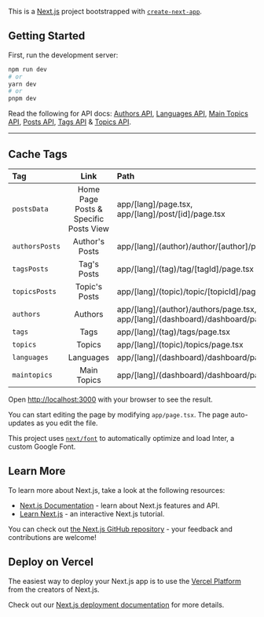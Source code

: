 This is a [Next.js](https://nextjs.org/) project bootstrapped with [`create-next-app`](https://github.com/vercel/next.js/tree/canary/packages/create-next-app).

## Getting Started

First, run the development server:

```bash
npm run dev
# or
yarn dev
# or
pnpm dev
```
Read the following for API docs:
[Authors API](/src/app/api/(authors)/AuthorsAPI.md), [Languages API](/src/app/api/(languages)/LanguagesAPI.md), [Main Topics API](/src/app/api/(mainTopics)/MainTopicsAPI.md), [Posts API](/src/app/api/(posts)/PostsAPI.md), [Tags API](/src/app/api/(tags)/TagsAPI.md) & [Topics API](/src/app/api/(topics)/TopicsAPI.md).

___
## Cache Tags

| Tag                   |                Link                | Path                              |
| :-------------------- | :-----------------------------------------------------: | :-------------------------------- |
| `postsData`           |    Home Page Posts & Specific Posts View                | app/[lang]/page.tsx, app/[lang]/post/[id]/page.tsx  |
| `authorsPosts`        |    Author's Posts                                       | app/[lang]/(author)/author/[author]/page.tsx        |
| `tagsPosts`           |    Tag's Posts                                          | app/[lang]/(tag)/tag/[tagId]/page.tsx               |
| `topicsPosts`         |    Topic's Posts                                        | app/[lang]/(topic)/topic/[topicId]/page.tsx         |
| `authors`             |    Authors                                              | app/[lang]/(author)/authors/page.tsx, app/[lang]/(dashboard)/dashboard/page.tsx                 |
| `tags`                |    Tags                                                 | app/[lang]/(tag)/tags/page.tsx                      |
| `topics`              |    Topics                                               | app/[lang]/(topic)/topics/page.tsx                  |
| `languages`           |    Languages                                            | app/[lang]/(dashboard)/dashboard/page.tsx                  |
| `maintopics`          |    Main Topics                                          | app/[lang]/(dashboard)/dashboard/page.tsx                  |


Open [http://localhost:3000](http://localhost:3000) with your browser to see the result.

You can start editing the page by modifying `app/page.tsx`. The page auto-updates as you edit the file.

This project uses [`next/font`](https://nextjs.org/docs/basic-features/font-optimization) to automatically optimize and load Inter, a custom Google Font.

## Learn More

To learn more about Next.js, take a look at the following resources:

- [Next.js Documentation](https://nextjs.org/docs) - learn about Next.js features and API.
- [Learn Next.js](https://nextjs.org/learn) - an interactive Next.js tutorial.

You can check out [the Next.js GitHub repository](https://github.com/vercel/next.js/) - your feedback and contributions are welcome!

## Deploy on Vercel

The easiest way to deploy your Next.js app is to use the [Vercel Platform](https://vercel.com/new?utm_medium=default-template&filter=next.js&utm_source=create-next-app&utm_campaign=create-next-app-readme) from the creators of Next.js.

Check out our [Next.js deployment documentation](https://nextjs.org/docs/deployment) for more details.
